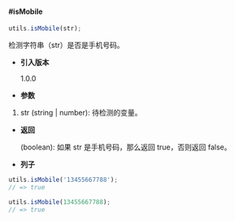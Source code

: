 #### #isMobile

```javascript
utils.isMobile(str);
```

检测字符串（str）是否是手机号码。

- **引入版本**

    1.0.0

- **参数**

1. str (string | number): 待检测的变量。

- **返回**

    (boolean): 如果 str 是手机号码，那么返回 true，否则返回 false。

- **列子**

```javascript
utils.isMobile('13455667788');
// => true

utils.isMobile(13455667788);
// => true
```
